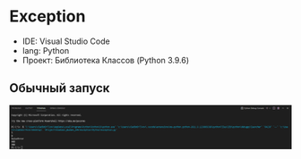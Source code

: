 # Exception

<ul>
  <li>IDE: Visual Studio Code</li>
  <li>lang: Python</li>
  <li>Проект: Библиотека Классов (Python 3.9.6)</li>
</ul>

## Обычный запуск
![](https://github.com/vladimir75vov/Vladimir_Budaev_195/blob/main/Exception/Python/Exception.png) 
